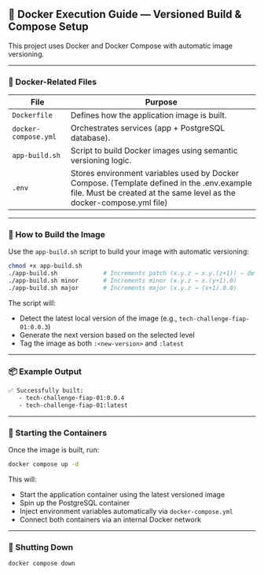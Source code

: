 ## 🐳 Docker Execution Guide — Versioned Build & Compose Setup

This project uses Docker and Docker Compose with automatic image versioning.

---

### 📁 Docker-Related Files

| File                 | Purpose                                                                                                                                                            |
|----------------------|--------------------------------------------------------------------------------------------------------------------------------------------------------------------|
| `Dockerfile`         | Defines how the application image is built.                                                                                                                        |
| `docker-compose.yml` | Orchestrates services (app + PostgreSQL database).                                                                                                                 |
| `app-build.sh`           | Script to build Docker images using semantic versioning logic.                                                                                                     |
| `.env`               | Stores environment variables used by Docker Compose. (Template defined in the .env.example file. Must be created at the same level as the docker-compose.yml file) |

---

### 🧱 How to Build the Image

Use the `app-build.sh` script to build your image with automatic versioning:

```bash
chmod +x app-build.sh
./app-build.sh             # Increments patch (x.y.z → x.y.(z+1)) – default
./app-build.sh minor       # Increments minor (x.y.z → x.(y+1).0)
./app-build.sh major       # Increments major (x.y.z → (x+1).0.0)
```

The script will:
- Detect the latest local version of the image (e.g., `tech-challenge-fiap-01:0.0.3`)
- Generate the next version based on the selected level
- Tag the image as both `:<new-version>` and `:latest`

---

### 📦 Example Output

```bash
✅ Successfully built:
   - tech-challenge-fiap-01:0.0.4
   - tech-challenge-fiap-01:latest
```

---

### 🚀 Starting the Containers

Once the image is built, run:

```bash
docker compose up -d
```

This will:
- Start the application container using the latest versioned image
- Spin up the PostgreSQL container
- Inject environment variables automatically via `docker-compose.yml`
- Connect both containers via an internal Docker network

---

### 🧼 Shutting Down

```bash
docker compose down
```

